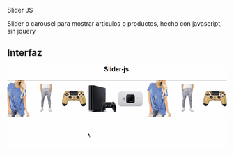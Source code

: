 Slider JS

Slider o carousel para mostrar articulos o productos, hecho con javascript, sin jquery

## Interfaz

![animation](./docs/animation.gif)
